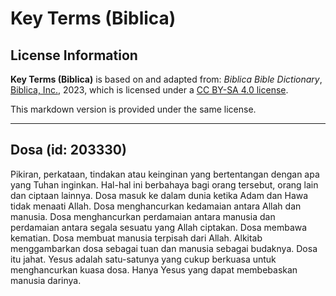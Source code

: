 # Key Terms (Biblica)

## License Information

**Key Terms (Biblica)** is based on and adapted from: _Biblica Bible Dictionary_, [Biblica, Inc.](https://www.biblica.com/), 2023, which is licensed under a [CC BY-SA 4.0 license](https://creativecommons.org/licenses/by-sa/4.0/legalcode.en).

This markdown version is provided under the same license.



--------------------------------

## Dosa (id: 203330)

Pikiran, perkataan, tindakan atau keinginan yang bertentangan dengan apa yang Tuhan inginkan. Hal\-hal ini berbahaya bagi orang tersebut, orang lain dan ciptaan lainnya. Dosa masuk ke dalam dunia ketika Adam dan Hawa tidak menaati Allah. Dosa menghancurkan kedamaian antara Allah dan manusia. Dosa menghancurkan perdamaian antara manusia dan perdamaian antara segala sesuatu yang Allah ciptakan. Dosa membawa kematian. Dosa membuat manusia terpisah dari Allah. Alkitab menggambarkan dosa sebagai tuan dan manusia sebagai budaknya. Dosa itu jahat. Yesus adalah satu\-satunya yang cukup berkuasa untuk menghancurkan kuasa dosa. Hanya Yesus yang dapat membebaskan manusia darinya.


